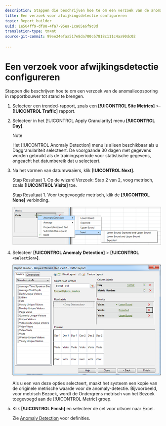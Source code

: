 ```yaml
---
description: Stappen die beschrijven hoe te om een verzoek van de anomalieopsporing in rapportbouwer tot stand te brengen.
title: Een verzoek voor afwijkingsdetectie configureren
topic: Report builder
uuid: 1e504ff9-df88-4fa7-95ea-1ca05a6f9c0d
translation-type: tm+mt
source-git-commit: 99ee24efaa517e8da700c67818c111c4aa90dc02

---
```



# Een verzoek voor afwijkingsdetectie configureren

Stappen die beschrijven hoe te om een verzoek van de anomalieopsporing in rapportbouwer tot stand te brengen.

1. Selecteer een trended-rapport, zoals een **[!UICONTROL Site Metrics]** >- **[!UICONTROL Traffic]** rapport.
1. Selecteer in het [!UICONTROL Apply Granularity] menu **[!UICONTROL Day]**.

   >[!NOTE]
   >
   >Het [!UICONTROL Anomaly Detection] menu is alleen beschikbaar als u Daggranulariteit selecteert. De voorgaande 30 dagen met gegevens worden gebruikt als de trainingsperiode voor statistische gegevens, ongeacht het datumbereik dat u selecteert.

1. Na het vormen van datumwaaiers, klik **[!UICONTROL Next]**.

   Stap Resultaat 1. Op de wizard Verzoek: Stap 2 van 2, voeg metrisch, zoals **[!UICONTROL Visits]** toe.

   Stap Resultaat 1. Voor toegevoegde metrisch, klik de **[!UICONTROL None]** verbinding.

   ![Stap resultaat](assets/anomaly_select.png)

1. Selecteer **[!UICONTROL Anomaly Detection]** > **[!UICONTROL `<selection>`]**.

   ![Stapinfo](assets/anomaly_visit.png)

   Als u een van deze opties selecteert, maakt het systeem een kopie van de originele metrische waarde voor de anomaly-detectie. Bijvoorbeeld, voor metrisch Bezoek, wordt de Ondergrens metrisch van het Bezoek toegevoegd aan de [!UICONTROL Metric] groep.
1. Klik **[!UICONTROL Finish]** en selecteer de cel voor uitvoer naar Excel.

   Zie [Anomaly Detection](/help/analyze/analysis-workspace/virtual-analyst/c-anomaly-detection/anomaly-detection.md) voor definities.
